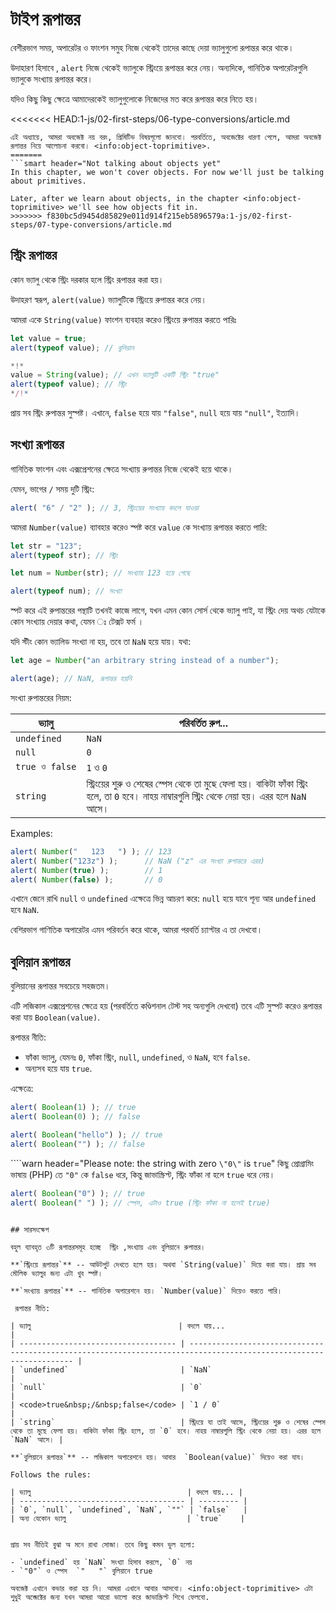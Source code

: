 # টাইপ রূপান্তর

বেশীরভাগ সময়, অপারেটর ও ফাংশন সমুহ নিজে থেকেই তাদের কাছে দেয়া ভ্যালুগুলো রূপান্তর করে থাকে। 

উদাহারণ হিসাবে , `alert` নিজে থেকেই ভ্যালুকে স্ট্রিংয়ে রূপান্তর করে নেয়। অন্যদিকে, গানিতিক অপারেটরগুলি ভ্যালুকে সংখ্যায় রূপান্তর করে। 

যদিও কিছু কিছু ক্ষেত্রে আমাদেরকেই ভ্যালুগুলোকে নিজেদের মত করে রূপান্তর করে নিতে হয়। 

<<<<<<< HEAD:1-js/02-first-steps/06-type-conversions/article.md
```smart header="এখনো অবজেক্টসমূহ নিয়ে আলোচনা হয় নি"
এই অধ্যায়ে, আমরা অবজেক্ট নয় বরং, প্রিমিটিভ বিষয়গূলো জানবো। পরবর্তিতে, অবজেক্টের ধারণা পেলে, আমরা অবজেক্ট রূপান্তর নিয়ে আলোচনা করবো। <info:object-toprimitive>.
=======
```smart header="Not talking about objects yet"
In this chapter, we won't cover objects. For now we'll just be talking about primitives.

Later, after we learn about objects, in the chapter <info:object-toprimitive> we'll see how objects fit in.
>>>>>>> f830bc5d9454d85829e011d914f215eb5896579a:1-js/02-first-steps/07-type-conversions/article.md
```

## স্ট্রিং রূপান্তর 

কোন ভ্যালু থেকে স্ট্রিং দরকার হলে স্ট্রিং রূপান্তর করা হয়। 

উদাহরণ স্বরূপ, `alert(value)` ভ্যালুটিকে স্ট্রিংয়ে রুপান্তর করে নেয়।

আমরা একে `String(value)` ফাংশন ব্যবহার করেও স্ট্রিংয়ে রুপান্তর করতে পারিঃ

```js run
let value = true;
alert(typeof value); // বুলিয়ান

*!*
value = String(value); // এখন ভ্যালুটি একটি স্ট্রিং "true"
alert(typeof value); // স্ট্রিং
*/!*
```

প্রায় সব স্ট্রিং রুপান্তর সুস্পষ্ট। এখানে, `false` হয়ে যায় `"false"`, `null` হয়ে যায় `"null"`, ইত্যাদি।

## সংখ্যা রূপান্তর 

গানিতিক ফাংশন এবং এক্সপ্রেশনের ক্ষেত্রে সংখ্যায় রুপান্তর  নিজে থেকেই হয়ে থাকে।

যেমন, ভাগের `/` সময় দুটি স্ট্রিং:

```js run
alert( "6" / "2" ); // 3, স্ট্রিংয়ের সংখ্যায় বদলে যাওয়া
```

আমরা `Number(value)` ব্যাবহার করেও স্পষ্ট করে `value` কে সংখ্যায় রূপান্তর করতে পারি:

```js run
let str = "123";
alert(typeof str); // স্ট্রিং

let num = Number(str); // সংখ্যায় 123 হয়ে গেছে

alert(typeof num); // সংখ্যা
```

স্পট করে এই রুপান্তরের পন্থাটি তখনই কাজে লাগে, যখন এমন কোন সোর্স থেকে ভ্যালু পাই, যা স্ট্রিং দেয় অথচ যেটাকে কোন সংখ্যায় দেয়ার কথা, যেমন ঃ টেক্সট ফর্ম ।

যদি স্টীং কোন ভ্যালিড সংখ্যা না হয়, তবে তা `NaN` হয়ে যায়। যথা:

```js run
let age = Number("an arbitrary string instead of a number");

alert(age); // NaN, রূপান্তর হয়নি
```

সংখ্যা রুপান্তরের নিয়ম:

| ভ্যালু                                 | পরিবর্তিত রুপ...                                                                                         |
| ----------------------------------- | ---------------------------------------------------------------------------------------------------- |
| `undefined`                         | `NaN`                                                                                                |
| `null`                              | `0`                                                                                                  |
| <code>true&nbsp;ও&nbsp;false</code> | `1` ও `0`                                                                                            |
| `string`                            | স্ট্রিংয়ের শুরু ও শেষের স্পেস থেকে তা মুছে ফেলা হয়। বাকিটা ফাঁকা স্ট্রিং হলে, তা `0` হবে। নাহয় নাম্বারগুলি স্ট্রিং থেকে নেয়া হয়। এরর হলে `NaN` আসে। |

Examples:

```js run
alert( Number("   123   ") ); // 123
alert( Number("123z") );      // NaN ("z" এর সংখ্যা রুপান্তরে এরর)
alert( Number(true) );        // 1
alert( Number(false) );       // 0
```

এখানে জেনে রাখি `null` ও `undefined` এক্ষেত্রে ভিন্ন আচরণ করে: `null` হয়ে যাবে শূন্য আর `undefined` হবে `NaN`.

বেশিরভাগ গাণিতিক অপারেটর এমন পরিবর্তন করে থাকে, আমরা পরবর্তি চ্যাপ্টার এ তা দেখবো।

## বুলিয়ান রূপান্তর

বুলিয়ানের রূপান্তর সবচেয়ে সহজতম।

এটি লজিকাল এক্সপ্রেশনের ক্ষেত্রে হয় (পরবর্তিতে কণ্ডিশনাল টেস্ট সহ অন্যগুলি দেখবো) তবে এটি সুস্পট করেও রূপান্তর করা যায় `Boolean(value)`.

রূপান্তর নীতি:

- ফাঁকা ভ্যালু, যেমনঃ `0`, ফাঁকা স্ট্রিং, `null`, `undefined`, ও `NaN`, হবে `false`.
- অন্যসব হয়ে যায় `true`.

এক্ষেত্রে:

```js run
alert( Boolean(1) ); // true
alert( Boolean(0) ); // false

alert( Boolean("hello") ); // true
alert( Boolean("") ); // false
```

````warn header="Please note: the string with zero `\"0\"` is `true`"
কিছু প্রোগ্রামিং ভাষায় (PHP) তে `"0"` কে `false` ধরে, কিন্তু জাভাস্ক্রিপ্ট, স্ট্রিং ফাঁকা না হলে `true` ধরে নেয়।

```js run
alert( Boolean("0") ); // true
alert( Boolean(" ") ); // স্পেস, এটাও true (স্ট্রিং ফাঁকা না হলেই true)
```
````

## সারসংক্ষেপ

বহুল ব্যাবহৃত ৩টি রূপান্তরসমূহ হচ্ছে  স্ট্রিং ,সংখ্যায় এবং বুলিয়ানে রুপান্তর।

**`স্ট্রিংয়ে রূপান্তর`** -- আউটপুট দেখতে হলে হয়। অথবা `String(value)` দিয়ে করা যায়। প্রায় সব মৌলিক ভ্যালুর জন্য এটা খুব স্পষ্ট।

**`সংখ্যায় রূপান্তর`** -- গানিতিক অপারেশনে হয়। `Number(value)` দিয়েও করতে পারি।

 রূপান্তর নীতি:

| ভ্যালু                                 | বদলে যায়...                                                                                                          |
| ----------------------------------- | ------------------------------------------------------------------------------------------------------------------ |
| `undefined`                         | `NaN`                                                                                                              |
| `null`                              | `0`                                                                                                                |
| <code>true&nbsp;/&nbsp;false</code> | `1 / 0`                                                                                                            |
| `string`                            | স্ট্রিংয়ে যা তাই আসে, স্ট্রিংয়ের শুরু ও শেষের স্পেস থেকে তা মুছে ফেলা হয়। বাকিটা ফাঁকা স্ট্রিং হলে, তা `0` হবে। নাহয় নাম্বারগুলি স্ট্রিং থেকে নেয়া হয়। এরর হলে `NaN` আসে। |

**`বুলিয়ানে রূপান্তর`** -- লজিকাল অপারেশনে হয়। আবার  `Boolean(value)` দিয়েও করা যায।

Follows the rules:

| ভ্যালু                                   | বদলে যায়... |
| ------------------------------------- | --------- |
| `0`, `null`, `undefined`, `NaN`, `""` | `false`   |
| অন্য যেকোন ভ্যালু                           | `true`    |


প্রায় সব নীতিই বুঝা অ মনে রাখা সোজা। তবে কিছু কমন ভুল হলো:

- `undefined` হয় `NaN` সংখ্যা হিসাব করলে, `0` নয়
- `"0"` ও স্পেস  `"   "` বুলিয়ানে true

অবজেক্ট এখানে কভার করা হয় নি। আমরা এখানে আবার আসবো। <info:object-toprimitive> এটা শুধুই অব্জেক্টের জন্য যখন আমরা আরো ভালো করে জাভাস্ক্রিপ্ট শিখে ফেলবো.
